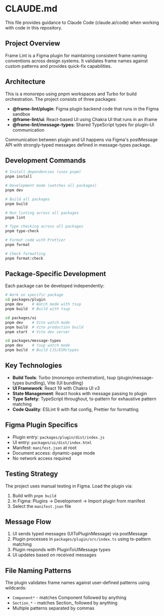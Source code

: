 # CLAUDE.md

This file provides guidance to Claude Code (claude.ai/code) when working with code in this repository.

## Project Overview

Frame Lint is a Figma plugin for maintaining consistent frame naming conventions across design systems. It validates frame names against custom patterns and provides quick-fix capabilities.

## Architecture

This is a monorepo using pnpm workspaces and Turbo for build orchestration. The project consists of three packages:

- **@frame-lint/plugin**: Figma plugin backend code that runs in the Figma sandbox
- **@frame-lint/ui**: React-based UI using Chakra UI that runs in an iframe
- **@frame-lint/message-types**: Shared TypeScript types for plugin-UI communication

Communication between plugin and UI happens via Figma's postMessage API with strongly-typed messages defined in message-types package.

## Development Commands

```bash
# Install dependencies (uses pnpm)
pnpm install

# Development mode (watches all packages)
pnpm dev

# Build all packages
pnpm build

# Run linting across all packages
pnpm lint

# Type checking across all packages
pnpm type-check

# Format code with Prettier
pnpm format

# Check formatting
pnpm format:check
```

## Package-Specific Development

Each package can be developed independently:

```bash
# Work on specific package
cd packages/plugin
pnpm dev    # Watch mode with tsup
pnpm build  # Build with tsup

cd packages/ui
pnpm dev    # Vite watch mode
pnpm build  # Vite production build
pnpm start  # Vite dev server

cd packages/message-types
pnpm dev    # tsup watch mode
pnpm build  # Build CJS/ESM/types
```

## Key Technologies

- **Build Tools**: Turbo (monorepo orchestration), tsup (plugin/message-types bundling), Vite (UI bundling)
- **UI Framework**: React 19 with Chakra UI v3
- **State Management**: React hooks with message passing to plugin
- **Type Safety**: TypeScript throughout, ts-pattern for exhaustive pattern matching
- **Code Quality**: ESLint 9 with flat config, Prettier for formatting

## Figma Plugin Specifics

- Plugin entry: `packages/plugin/dist/index.js`
- UI entry: `packages/ui/dist/index.html`
- Manifest: `manifest.json` at root
- Document access: dynamic-page mode
- No network access required

## Testing Strategy

The project uses manual testing in Figma. Load the plugin via:

1. Build with `pnpm build`
2. In Figma: Plugins → Development → Import plugin from manifest
3. Select the `manifest.json` file

## Message Flow

1. UI sends typed messages (UIToPluginMessage) via postMessage
2. Plugin processes in `packages/plugin/src/index.ts` using ts-pattern matching
3. Plugin responds with PluginToUIMessage types
4. UI updates based on received messages

## File Naming Patterns

The plugin validates frame names against user-defined patterns using wildcards:

- `Component*` - matches Component followed by anything
- `Section_*` - matches Section\_ followed by anything
- Multiple patterns separated by commas
